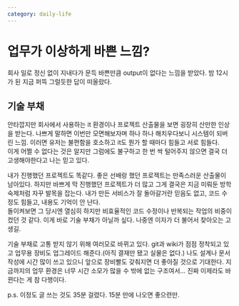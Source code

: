 ```yaml
---
category: daily-life
---
```



# 업무가 이상하게 바쁜 느낌?

회사 일로 정신 없이 지내다가 문득 바쁜만큼 output이 없다는 느낌을 받았다. 밤 12시가 된 지금 퍼뜩 그럴듯한 답이 떠올랐다.  

## 기술 부채

안타깝지만 회사에서 사용하는 it 환경이나 프로젝트 산출물을 보면 굉장히 산만한 인상을 받는다. 
나쁘게 말하면 이번만 모면해보자며 하나 하나 해치우다보니 시스템이 되버린 느낌.
이러면 유저는 불편함을 호소하고 it도 뭔가 할 때마다 힘들고 서로 힘들다.  
이게 어쩔 수 없다는 것은 알지만 그럼에도 불구하고 한 번 싹 털어주지 않으면 결국 더 고생해야한다고 나는 믿고 있다.  

내가 진행했던 프로젝트도 똑같다. 
좋은 선배랑 했던 프로젝트는 만족스러운 산출물이 남아있다.
하지만 바쁘게 막 진행했던 프로젝트가 더 많고 그게 결국은 지금 미뤄둔 방학 숙제처럼 자꾸 발목을 잡는다. 
내가 만든 서비스가 잘 돌아갈거란 믿음도 없고, 코드 수정도 힘들고, 내용도 기억이 안 난다.   
돌이켜보면 그 당시엔 열심히 하지만 비효율적인 코드 수정이나 반복되는 작업의 비중이 컸던 것 같다.
이게 바로 기술 부채가 아닐까 싶다. 나중엔 이자가 더 불어서 찾아오는 고생길.  

기술 부채로 고통 받지 않기 위해 여러모로 바뀌고 있다.
git과 wiki가 점점 정착되고 있고 업무용 장비도 업그레이드 해준다.(아직 결재만 됐고 실물은 없다.)
나도 설계나 문서작성에 시간 많이 쓰고 있으니 앞으로 장비빨도 갖춰지면 더 좋아질 것으로 기대한다. 
지금까지의 업무 환경은 너무 시간 소모가 많을 수 밖에 없는 구조여서... 진짜 이제라도 바뀐다는 게 참 다행이다. 

p.s. 이정도 글 쓰는 것도 35분 걸렸다. 15분 만에 나오면 좋으련만.